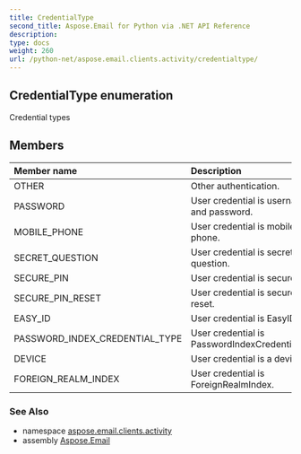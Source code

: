 ```yaml
---
title: CredentialType
second_title: Aspose.Email for Python via .NET API Reference
description: 
type: docs
weight: 260
url: /python-net/aspose.email.clients.activity/credentialtype/
---
```


## CredentialType enumeration

Credential types

## Members
| Member name | Description |
| :- | :- |
|OTHER|Other authentication.|
|PASSWORD|User credential is username and password.|
|MOBILE_PHONE|User credential is mobile phone.|
|SECRET_QUESTION|User credential is secret question.|
|SECURE_PIN|User credential is secure PIN.|
|SECURE_PIN_RESET|User credential is secure PIN reset.|
|EASY_ID|User credential is EasyID.|
|PASSWORD_INDEX_CREDENTIAL_TYPE|User credential is PasswordIndexCredentialType.|
|DEVICE|User credential is a device.|
|FOREIGN_REALM_INDEX|User credential is ForeignRealmIndex.|

### See Also

* namespace [aspose.email.clients.activity](/email/python-net/aspose.email.clients.activity/)
* assembly [Aspose.Email](/email/python-net/)

